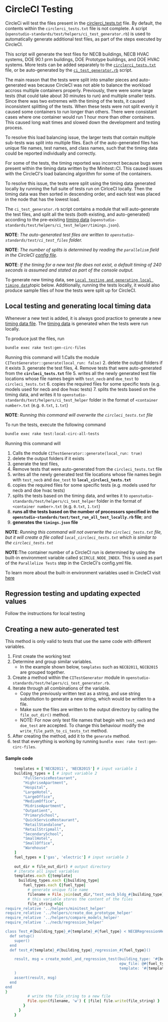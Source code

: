 # CircleCI Testing

CircleCi will test the files present in the [circlerci_tests.txt](/test/circleci_tests.txt) file. By default, the contents within the `circlerci_tests.txt` file is not complete. A script (`openstudio-standards/test/helpers/ci_test_generator.rb`) is used to automatically generate additional test files, as part of the steps executed by CircleCI. 

This script will generate the test files for NECB buildings, NECB HVAC systems, DOE 90.1 prm buildings, DOE Prototype buildings, and DOE HVAC systems. More tests can be added separately to the [`circlerci_tests.txt`](/test/circleci_tests.txt) file, or be auto-generated by the [`ci_test_generator.rb`](/test/helpers/ci_test_generator.rb) script. 

The main reason that the tests were split into smaller pieces and auto-generated was because CircleCI was not able to balance the workload accross multiple containers properly. Previously, there were some large tests (that could take about 30 minutes to run) and multiple smaller tests. Since there was two extremes with the timing of the tests, it caused inconsistent splitting of the tests. When these tests were not split evenly it caused some containers to run longer than others. There were consistant cases where one container would run 1 hour more than other containers. This caused long wait times and slowed down the development and testing process.

To resolve this load balancing issue, the larger tests that contain multiple sub-tests was split into multiple files. Each of the auto-generated files has unique file names, test names, and class names, such that the timing data could be reported individually and correctly.

For some of the tests, the timing reported was incorrect because bugs were present within the timing data written by the Minitest::CI. This caused issues with the CircleCI's load balancing algorithm for some of the containers. 

To resolve this issue, the tests were split using the timing data generated locally by running the full suite of tests run on CirlceCI locally. Then the timing data was then sorted in descending order, and each test was placed in the node that has the lowest load. 

The `ci_test_generator.rb` script contains a module that will auto-generate the test files, and split all the tests (both existing, and auto-generated) according to the pre-existing [timing data](/test/helpers/ci_test_helper/timings.json) (`openstudio-standards/test/helpers/ci_test_helper/timings.json`). 

__**NOTE**__: _The auto-generated test files are written to `openstudio-standards/test/ci_test_files` folder._

__**NOTE**__: _The number of splits is determined by reading the `parallelism` field in the CircleCI [config file](/.circleci/config.yml)._

__**NOTE**__: _If the timing for a new test file does not exist, a default timing of 240 seconds is assumed and stated as part of the console output._

To generate new timing data, see [`Local testing and generating local timing data`](#local-testing-and-generating-local-timing-data)topic below. Additionally, running the tests locally, it would also produce sample files of how the tests were split up for CircleCI.

## Local testing and generating local timing data
Whenever a new test is added, it is always good practice to generate a new [timing data file](/test/helpers/ci_test_helper/timings.json). The [timing data](/test/helpers/ci_test_helper/timings.json) is generated when the tests were run locally.

To produce just the files, run 
```bash
bundle exec rake test:gen-circ-files
```
Running this command will
1.Calls the module `CITestGenerator::generate(local_run: false)`
2. delete the output folders if it exists
3. generate the test files, 
4. Remove tests that were auto-generated from the __**`circleci_tests.txt`**__ file
5. writes all the newly generated test file locations whose file names begin with `test_necb` and `doe_test` to `circleci_tests.txt`
6. copies the required files for some specific tests (e.g. models used for necb and doe hvac tests)
7. splits the tests based on the timing data, and writes it to `openstudio-standards/test/helpers/ci_test_helper` folder in the format of `<container number>.txt` (e.g. `0.txt`, `1.txt`)

__**NOTE**__: _Running this command will overwrite the `circleci_tests.txt` file_

To run the tests, execute the following command
```bash
bundle exec rake test:local-circ-all-tests
```

Running this command will 
1. Calls the module `CITestGenerator::generate(local_run: true)`
2. delete the output folders if it exists
3. generate the test files, 
4. Remove tests that were auto-generated from the `circleci_tests.txt` file
5. writes all the newly generated test file locations whose file names begin with `test_necb` and `doe_test` to __**`local_circleci_tests.txt`**__
6. copies the required files for some specific tests (e.g. models used for necb and doe hvac tests)
7. splits the tests based on the timing data, and writes it to `openstudio-standards/test/helpers/ci_test_helper` folder in the format of `<container number>.txt` (e.g. `0.txt`, `1.txt`)
8. __runs all the tests based on the number of processors specified in the `openstudio-standards/test/test_run_all_test_locally.rb` file__; and
9. __generates the `timings.json` file__

__**NOTE**__: _Running this command will not overwrite the `circleci_tests.txt` file, but it will create a file called `local_circleci_tests.txt` which is similar to the `circleci_tests.txt`_

__**NOTE**__:The container number of a CircleCI run is determined by using the built-in environment variable called `$CIRCLE_NODE_INDEX`. This is used as part of the `Parallelize Tests` step in the CircleCI's config.yml file.

To learn more about the built-in environment variables used in CircleCI visit [here](https://circleci.com/docs/2.0/env-vars/#built-in-environment-variables)

## Regression testing and updating expected values
Follow the instructions for local testing

## Creating a new auto-generated test
This method is only valid to tests that use the same code with different variables.

1. First create the working test
2. Determine and group similar variables. 
    + In the example shown below, `templates` such as `NECB2011`, `NECB2015` are grouped together.
3. Create a method within the `CITestGenerator` module in `openstudio-standards/test/helpers/ci_test_generator.rb`.
4. Iterate through all combinations of the variable.
    + Copy the previously written test as a string, and use string substitution to generate a new string, which would be written to a file.
    + Make sure the files are written to the output directory by calling the `file_out_dir()` method.
    + NOTE: For now only test file names that begin with `test_necb` and `doe_test` are accepted. To change this behaviour modify the `write_file_path_to_ci_tests_txt` method.
5. After creating the method, add it to the `generate` method.
6. test that everything is working by running `bundle exec rake test:gen-circ-files`.

#### Sample code
```ruby
    templates = ['NECB2011', 'NECB2015'] # input variable 1
    building_types = [ # input variable 2
        "FullServiceRestaurant",
        "HighriseApartment",
        "Hospital",
        "LargeHotel",
        "LargeOffice",
        "MediumOffice",
        "MidriseApartment",
        "Outpatient",
        "PrimarySchool",
        "QuickServiceRestaurant",
        "RetailStandalone",
        "RetailStripmall",
        "SecondarySchool",
        "SmallHotel",
        "SmallOffice",
        "Warehouse"
    ]
    fuel_types = ['gas', 'electric'] # input variable 3
    
    out_dir = file_out_dir() # output directory
    # iterate all input variables
    templates.each {|template|
      building_types.each {|building_type|
        fuel_types.each {|fuel_type|
          # generate unique file name
          filename = File.join(out_dir,"test_necb_bldg_#{building_type}_#{template}_#{fuel_type}.rb")
          # this variable stores the content of the files
          file_string =%Q{
require_relative '../helpers/minitest_helper'
require_relative '../helpers/create_doe_prototype_helper'
require_relative '../helpers/compare_models_helper'
require_relative '../necb/regression_helper'

class Test_#{building_type}_#{template}_#{fuel_type} < NECBRegressionHelper
  def setup()
    super()
  end
  def test_#{template}_#{building_type}_regression_#{fuel_type}()

    result, msg = create_model_and_regression_test(building_type: '#{building_type}',
                                                   epw_file: @#{fuel_type}_location,
                                                   template: '#{template}'
    )
    assert(result, msg)
  end
end
}
          # write the file_string to a new file
          File.open(filename, 'w') { |file| file.write(file_string) }
        }
      }
    }
```
